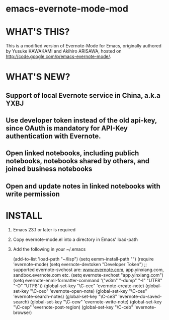 emacs-evernote-mode-mod
=======================
# WHAT'S THIS?
This is a modified version of Evernote-Mode for Emacs, originally authored by Yusuke KAWAKAMI and Akihiro ARISAWA,
hosted on http://code.google.com/p/emacs-evernote-mode/.

# WHAT'S NEW?
## Support of local Evernote service in China, a.k.a YXBJ
## Use developer token instead of the old api-key, since OAuth is mandatory for API-Key authentication with Evernote.
## Open linked notebooks, including publich notebooks, notebooks shared by others, and joined business notebooks
## Open and update notes in linked notebooks with write permission

# INSTALL
1. Emacs 23.1 or later is required
2. Copy evernote-mode.el into a directory in Emacs' load-path
3. Add the following in your ~/.emacs

      (add-to-list 'load-path "~/lisp")
      (setq eemm-install-path "<where this repo was checked out>")
      (require 'evernote-mode)
      (setq evernote-devtoken "Developer Token")
      ;; supported evernote-svchost are: www.evernote.com, app.yinxiang.com, sandbox.evernote.com etc.
      (setq evernote-svchost "app.yinxiang.com")
      (setq evernote-enml-formatter-command '("w3m" "-dump" "-I" "UTF8" "-O" "UTF8"))
      (global-set-key "\C-cec" 'evernote-create-note)
      (global-set-key "\C-ceo" 'evernote-open-note)
      (global-set-key "\C-ces" 'evernote-search-notes)
      (global-set-key "\C-ceS" 'evernote-do-saved-search)
      (global-set-key "\C-cew" 'evernote-write-note)
      (global-set-key "\C-cep" 'evernote-post-region)
      (global-set-key "\C-ceb" 'evernote-browser)


